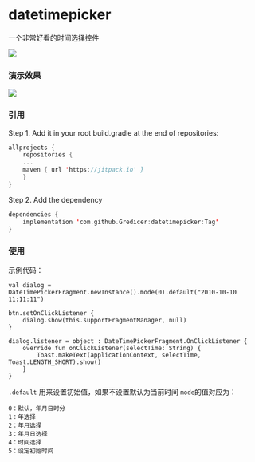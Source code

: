 # datetimepicker
一个非常好看的时间选择控件

[![](https://jitpack.io/v/Gredicer/datetimepicker.svg)](https://jitpack.io/#Gredicer/datetimepicker)

### 演示效果
![](demo.gif)

### 引用
Step 1. Add it in your root build.gradle at the end of repositories:
```kotlin
allprojects {
    repositories {
    ...
    maven { url 'https://jitpack.io' }
    }
}
```

Step 2. Add the dependency
```kotlin
dependencies {
    implementation 'com.github.Gredicer:datetimepicker:Tag'
}
```

### 使用

示例代码：

```
val dialog = DateTimePickerFragment.newInstance().mode(0).default("2010-10-10 11:11:11")

btn.setOnClickListener {
    dialog.show(this.supportFragmentManager, null)
}

dialog.listener = object : DateTimePickerFragment.OnClickListener {
	override fun onClickListener(selectTime: String) {
		Toast.makeText(applicationContext, selectTime, Toast.LENGTH_SHORT).show()
	}
}
```

`.default` 用来设置初始值，如果不设置默认为当前时间
 `mode`的值对应为：

```
0：默认，年月日时分
1：年选择
2：年月选择
3：年月日选择
4：时间选择
5：设定初始时间
```


